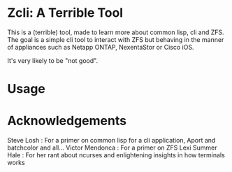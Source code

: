 # Zcli: A Terrible Tool

This is a (terrible) tool, made to learn more about common lisp, cli and ZFS.  The goal is a simple cli tool to interact with ZFS but behaving in the manner of appliances such as Netapp ONTAP, NexentaStor or Cisco iOS.

It's very likely to be "not good".

# Usage

# Acknowledgements

Steve Losh : For a primer on common lisp for a cli application, Aport and batchcolor and all...
Victor Mendonca : For a primer on ZFS
Lexi Summer Hale : For her rant about ncurses and enlightening insights in how terminals works
